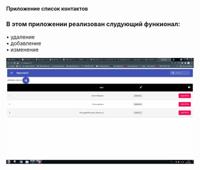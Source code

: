 **Приложение список контактов**
### В этом приложении реализован слудующий функионал:
• удаление  
• добавление  
• изменение

![](https://github.com/adam-azhigov/list-of-contact/blob/main/%D0%B3%D0%B8%D1%84%D0%9F%D1%80%D0%B8%D0%BB%D0%BE%D0%B6%D0%B5%D0%BD%D0%B8%D1%8F.gif)